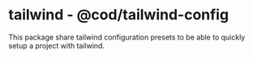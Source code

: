 # tailwind - @cod/tailwind-config

This package share tailwind configuration presets to be able to quickly setup a project with tailwind.
